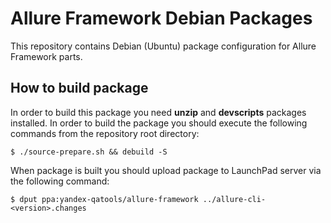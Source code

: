 # Allure Framework Debian Packages
This repository contains Debian (Ubuntu)  package configuration for Allure Framework parts.
## How to build package
In order to build this package you need **unzip** and **devscripts** packages installed. In order to build the package you should execute the following commands from the repository root directory:
```
$ ./source-prepare.sh && debuild -S
```
When package is built you should upload package to LaunchPad server via the following command:
```
$ dput ppa:yandex-qatools/allure-framework ../allure-cli-<version>.changes
```
